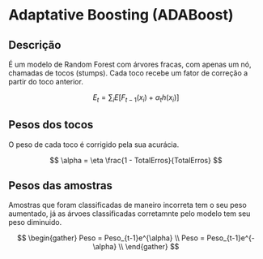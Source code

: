 # Adaptative Boosting (ADABoost)

## Descrição

É um modelo de Random Forest com árvores fracas, com apenas um nó, chamadas de tocos (stumps). Cada toco recebe um fator de correção a partir do toco anterior.

$$
    E_t = \sum_i E[F_{t-1}(x_i) + \alpha_t h(x_i)]
$$

## Pesos dos tocos

O peso de cada toco é corrigido pela sua acurácia.

$$
    \alpha = \eta \frac{1 - TotalErros}{TotalErros}
$$

## Pesos das amostras

Amostras que foram classificadas de maneiro incorreta tem o seu peso aumentado, já as árvoes classificadas corretamnte pelo modelo tem seu peso diminuido.

$$
    \begin{gather}
        Peso = Peso_{t-1}e^{\alpha} \\
        Peso = Peso_{t-1}e^{-\alpha} \\
    \end{gather}
$$

